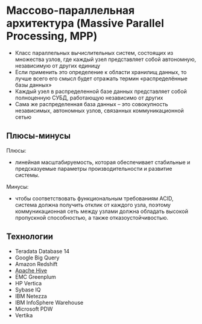 # Массово-параллельная архитектура (Massive Parallel Processing, MPP)

- Класс параллельных вычислительных систем, состоящих из множества узлов, где каждый узел представляет собой автономную, независимую от других единицу
- Если применить это определение к области хранилищ данных, то лучше всего его смысл будет отражать термин «распределённые базы данных»
- Каждый узел в распределенной базе данных представляет собой полноценную СУБД, работающую независимо от других
- Сама же распределенная база данных – это совокупность независимых, автономных узлов, связанных коммуникационной сетью

## Плюсы-минусы

Плюсы:

- линейная масштабируемость, которая обеспечивает стабильные и предсказуемые параметры производительности и развитие системы.

Минусы:

- чтобы соответствовать функциональным требованиям ACID, система должна получить отклик от каждого узла, поэтому коммуникационная сеть между узлами должна обладать высокой пропускной способностью, а также отказоустойчивостью.

## Технологии

- Teradata Database 14
- Google Big Query
- Amazon Redshift
- [Apache Hive](../../technology/store/apache.hive.md)
- EMC Greenplum
- HP Vertica
- Sybase IQ
- IBM Netezza
- IBM InfoSphere Warehouse
- Microsoft PDW
- Vertika
